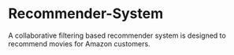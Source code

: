 # Recommender-System
A collaborative filtering based recommender system is designed to recommend movies for Amazon customers.
